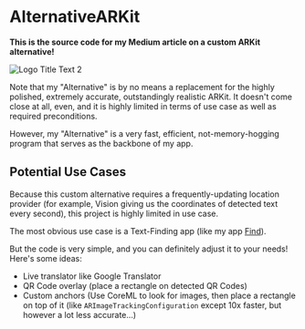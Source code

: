 # AlternativeARKit
**This is the source code for my Medium article on a custom ARKit alternative!**

![][image]

Note that my "Alternative" is by no means a replacement for the highly polished, extremely accurate, outstandingly realistic ARKit. It doesn't come close at all, even, and it is highly limited in terms of use case as well as required preconditions.

However, my "Alternative" is a very fast, efficient, not-memory-hogging program that serves as the backbone of my app.

## Potential Use Cases
Because this custom alternative requires a frequently-updating location provider (for example, Vision giving us the coordinates of detected text every second), this project is highly limited in use case.

The most obvious use case is a Text-Finding app (like my app [Find](https://apps.apple.com/app/find-command-f-for-camera/id1506500202)).

But the code is very simple, and you can definitely adjust it to your needs!
Here's some ideas:

- Live translator like Google Translator
- QR Code overlay (place a rectangle on detected QR Codes)
- Custom anchors (Use CoreML to look for images, then place a rectangle on top of it (like `ARImageTrackingConfiguration` except 10x faster, but however a lot less accurate...)

[image]: https://raw.githubusercontent.com/zjohnzheng/AlternativeARKit/master/images/ARProjection.png "Logo Title Text 2"
